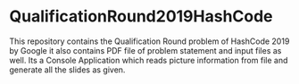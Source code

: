 # QualificationRound2019HashCode
This repository contains the Qualification Round problem of HashCode 2019 by Google it also contains PDF file of problem statement and input files as well.
Its a Console Application which reads picture information from file and generate all the slides as given.